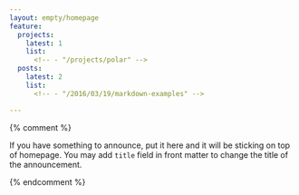 ```yaml
---
layout: empty/homepage
feature:
  projects:
    latest: 1
    list:
      <!-- - "/projects/polar" -->
  posts:
    latest: 2
    list:
      <!-- - "/2016/03/19/markdown-examples" -->

---
```


{% comment %}

If you have something to announce, put it here and it will be sticking on top of homepage. You may add `title` field in front matter to change the title of the announcement.


{% endcomment %}
